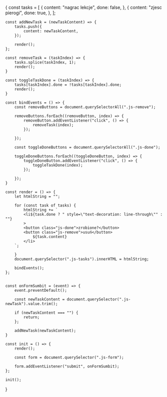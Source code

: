 {
    const tasks = [
        {
            content: "nagrac lekcje",
            done: false,
        },
        {
            content: "zjesc pierogi",
            done: true,
        },
    ];

    const addNewTask = (newTaskContent) => {
        tasks.push({
            content: newTaskContent,
        });

        render();
    };

    const removeTask = (taskIndex) => {
        tasks.splice(taskIndex, 1);
        render();
    }

    const toggleTaskDone = (taskIndex) => {
        tasks[taskIndex].done = !tasks[taskIndex].done;
        render();
    }

    const bindEvents = () => {
        const removeButtons = document.querySelectorAll(".js-remove");

        removeButtons.forEach((removeButton, index) => {
            removeButton.addEventListener("click", () => {
                removeTask(index);
            });

        });

        const toggleDoneButtons = document.querySelectorAll(".js-done");

        toggleDoneButtons.forEach((toggleDoneButton, index) => {
            toggleDoneButton.addEventListener("click", () => {
                toggleTaskDone(index);
            });

        });
    }

    const render = () => {
        let htmlString = "";

        for (const task of tasks) {
            htmlString += `
            <li${task.done ? " style=\"text-decoration: line-through\"" : ""}
            >
            <button class="js-done">zrobione?</button>
            <button class="js-remove">usuń</button>
                ${task.content}
            </li>
        `;

        }
        document.querySelector(".js-tasks").innerHTML = htmlString;

        bindEvents();
    };


    const onFormSumbit = (event) => {
        event.preventDefault();

        const newTaskContent = document.querySelector(".js-newTask").value.trim();

        if (newTaskContent === "") {
            return;
        };

        addNewTask(newTaskContent);
    }

    const init = () => {
        render();

        const form = document.querySelector(".js-form");

        form.addEventListener("submit", onFormSumbit);
    };

    init();
}

